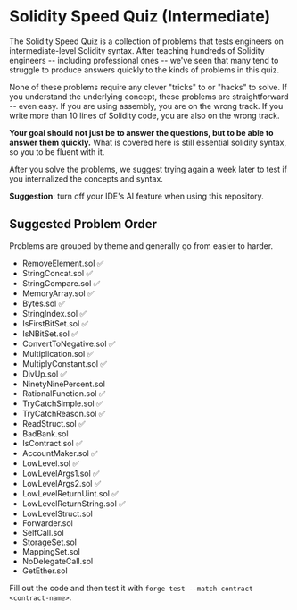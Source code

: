 # Solidity Speed Quiz (Intermediate)

The Solidity Speed Quiz is a collection of problems that tests engineers on intermediate-level Solidity syntax. After teaching hundreds of Solidity engineers -- including professional ones -- we've seen that many tend to struggle to produce answers quickly to the kinds of problems in this quiz.

None of these problems require any clever "tricks" to or "hacks" to solve. If you understand the underlying concept, these problems are straightforward -- even easy. If you are using assembly, you are on the wrong track. If you write more than 10 lines of Solidity code, you are also on the wrong track.

**Your goal should not just be to answer the questions, but to be able to answer them quickly.** What is covered here is still essential solidity syntax, so you to be fluent with it.

After you solve the problems, we suggest trying again a week later to test if you internalized the concepts and syntax.

**Suggestion**: turn off your IDE's AI feature when using this repository.

## Suggested Problem Order
Problems are grouped by theme and generally go from easier to harder.

- RemoveElement.sol ✅
- StringConcat.sol ✅
- StringCompare.sol ✅
- MemoryArray.sol ✅
- Bytes.sol ✅
- StringIndex.sol ✅
- IsFirstBitSet.sol ✅
- IsNBitSet.sol ✅
- ConvertToNegative.sol ✅
- Multiplication.sol ✅
- MultiplyConstant.sol ✅
- DivUp.sol ✅
- NinetyNinePercent.sol
- RationalFunction.sol ✅
- TryCatchSimple.sol ✅
- TryCatchReason.sol ✅
- ReadStruct.sol ✅
- BadBank.sol
- IsContract.sol ✅
- AccountMaker.sol ✅
- LowLevel.sol ✅
- LowLevelArgs1.sol ✅
- LowLevelArgs2.sol ✅
- LowLevelReturnUint.sol ✅
- LowLevelReturnString.sol ✅
- LowLevelStruct.sol
- Forwarder.sol
- SelfCall.sol
- StorageSet.sol
- MappingSet.sol
- NoDelegateCall.sol
- GetEther.sol

Fill out the code and then test it with `forge test --match-contract <contract-name>`.
